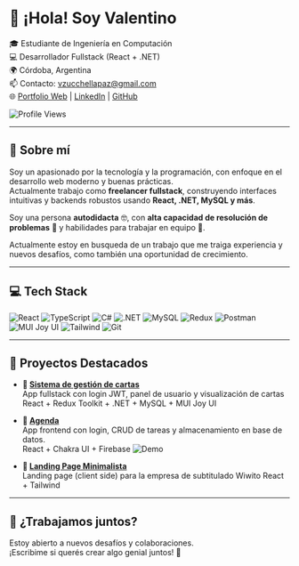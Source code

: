 # 👋 ¡Hola! Soy Valentino

🎓 Estudiante de Ingeniería en Computación  
💻 Desarrollador Fullstack (React + .NET)  
🌍 Córdoba, Argentina  
📫 Contacto: [vzucchellapaz@gmail.com](mailto:vzucchellapaz@gmail.com)  
🌐 [Portfolio Web](https://portfolio-valentinozucchellapazs-projects.vercel.app/) | [LinkedIn](https://linkedin.com/in/valentino-zucchella-paz-7230b0243/) | [GitHub](https://github.com/ValentinoZucchellaPaz)

![Profile Views](https://komarev.com/ghpvc/?username=ValentinoZucchellaPaz&color=brightgreen&style=flat)

---

## 🚀 Sobre mí

Soy un apasionado por la tecnología y la programación, con enfoque en el desarrollo web moderno y buenas prácticas.  
Actualmente trabajo como **freelancer fullstack**, construyendo interfaces intuitivas y backends robustos usando **React, .NET, MySQL y más**.

Soy una persona **autodidacta** 🤓, con **alta capacidad de resolución de problemas** 🧠 y habilidades para trabajar en equipo 🤝.  
  
Actualmente estoy en busqueda de un trabajo que me traiga experiencia y nuevos desafíos, como también una oportunidad de crecimiento.

---

## 💻 Tech Stack

![React](https://img.shields.io/badge/React-20232A?style=for-the-badge&logo=react&logoColor=61DAFB)
![TypeScript](https://img.shields.io/badge/TypeScript-007ACC?style=for-the-badge&logo=typescript&logoColor=white)
![C#](https://img.shields.io/badge/C%23-512BD4?style=for-the-badge&logo=csharp&logoColor=white)
![.NET](https://img.shields.io/badge/.NET-5C2D91?style=for-the-badge&logo=dotnet&logoColor=white)
![MySQL](https://img.shields.io/badge/MySQL-4479A1?style=for-the-badge&logo=mysql&logoColor=white)
![Redux](https://img.shields.io/badge/Redux-593D88?style=for-the-badge&logo=redux&logoColor=white)
![Postman](https://img.shields.io/badge/Postman-FF6C37?style=for-the-badge&logo=postman&logoColor=white)
![MUI Joy UI](https://img.shields.io/badge/MUI%20Joy-007FFF?style=for-the-badge&logo=mui&logoColor=white)
![Tailwind](https://img.shields.io/badge/Tailwind-007FFF?style=for-the-badge&logo=tailwindcss&logoColor=white)
![Git](https://img.shields.io/badge/Git-F05032?style=for-the-badge&logo=git&logoColor=white)

---

## 🧰 Proyectos Destacados

- **💼 [Sistema de gestión de cartas](https://github.com/ValentinoZucchellaPaz/CursoFrontExtrados)**  
  App fullstack con login JWT, panel de usuario y visualización de cartas  
  React + Redux Toolkit + .NET + MySQL + MUI Joy UI  

- **💼 [Agenda](https://github.com/ValentinoZucchellaPaz/AGENDA-TU-SEMANA-REACT)**  
  App frontend con login, CRUD de tareas y almacenamiento en base de datos.  
  React + Chakra UI + Firebase
  ![Demo](https://agenda-tu-semana-react.vercel.app/)

- **💼 [Landing Page Minimalista](https://www.wiwito.com/)**  
  Landing page (client side) para la empresa de subtitulado Wiwito
  React + Tailwind

---

## 🤝 ¿Trabajamos juntos?

Estoy abierto a nuevos desafíos y colaboraciones.  
¡Escribime si querés crear algo genial juntos! 🚀